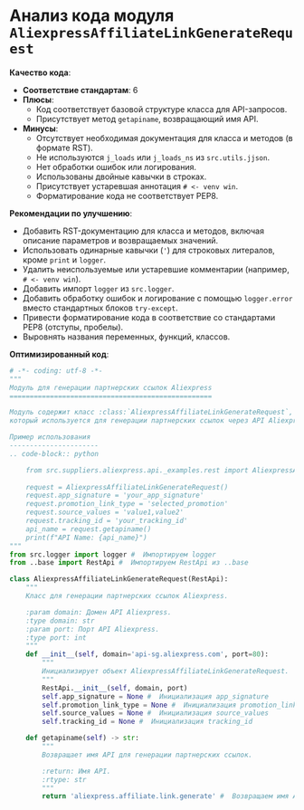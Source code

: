 # Анализ кода модуля `AliexpressAffiliateLinkGenerateRequest`

**Качество кода**:
- **Соответствие стандартам**: 6
- **Плюсы**:
    - Код соответствует базовой структуре класса для API-запросов.
    - Присутствует метод `getapiname`, возвращающий имя API.
- **Минусы**:
    - Отсутствует необходимая документация для класса и методов (в формате RST).
    - Не используются `j_loads` или `j_loads_ns` из `src.utils.jjson`.
    - Нет обработки ошибок или логирования.
    - Использованы двойные кавычки в строках.
    - Присутствует устаревшая аннотация `# <- venv win`.
    - Форматирование кода не соответствует PEP8.

**Рекомендации по улучшению**:
- Добавить RST-документацию для класса и методов, включая описание параметров и возвращаемых значений.
- Использовать одинарные кавычки (`'`) для строковых литералов, кроме `print` и `logger`.
- Удалить неиспользуемые или устаревшие комментарии (например, `# <- venv win`).
- Добавить импорт `logger` из `src.logger`.
- Добавить обработку ошибок и логирование с помощью `logger.error` вместо стандартных блоков `try-except`.
- Привести форматирование кода в соответствие со стандартами PEP8 (отступы, пробелы).
- Выровнять названия переменных, функций, классов.

**Оптимизированный код**:
```python
# -*- coding: utf-8 -*-
"""
Модуль для генерации партнерских ссылок Aliexpress
==================================================

Модуль содержит класс :class:`AliexpressAffiliateLinkGenerateRequest`,
который используется для генерации партнерских ссылок через API Aliexpress.

Пример использования
----------------------
.. code-block:: python

    from src.suppliers.aliexpress.api._examples.rest import AliexpressAffiliateLinkGenerateRequest
    
    request = AliexpressAffiliateLinkGenerateRequest()
    request.app_signature = 'your_app_signature'
    request.promotion_link_type = 'selected_promotion'
    request.source_values = 'value1,value2'
    request.tracking_id = 'your_tracking_id'
    api_name = request.getapiname()
    print(f"API Name: {api_name}")
"""
from src.logger import logger #  Импортируем logger
from ..base import RestApi #  Импортируем RestApi из ..base

class AliexpressAffiliateLinkGenerateRequest(RestApi):
    """
    Класс для генерации партнерских ссылок Aliexpress.

    :param domain: Домен API Aliexpress.
    :type domain: str
    :param port: Порт API Aliexpress.
    :type port: int
    """
    def __init__(self, domain='api-sg.aliexpress.com', port=80):
        """
        Инициализирует объект AliexpressAffiliateLinkGenerateRequest.
        """
        RestApi.__init__(self, domain, port)
        self.app_signature = None #  Инициализация app_signature
        self.promotion_link_type = None #  Инициализация promotion_link_type
        self.source_values = None #  Инициализация source_values
        self.tracking_id = None #  Инициализация tracking_id

    def getapiname(self) -> str:
        """
        Возвращает имя API для генерации партнерских ссылок.

        :return: Имя API.
        :rtype: str
        """
        return 'aliexpress.affiliate.link.generate' #  Возвращаем имя API
```